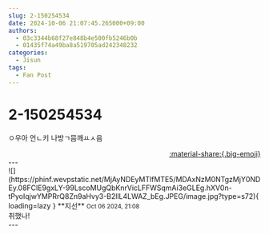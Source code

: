 ```yaml
---
slug: 2-150254534
date: 2024-10-06 21:07:45.265000+09:00
authors:
  - 03c3344b68f27e848b4e500fb5246b0b
  - 01435f74a49ba8a519705ad242348232
categories:
  - Jisun
tags:
  - Fan Post
---
```


# 2-150254534

<div class="post-container" markdown="1">
<div class="content-container md-sidebar__scrollwrap" markdown="1">

ㅇ우아 언ㄴ키 나방ㄱ믐깨ㅛㅅ음

</div>
</div>

<div style="text-align: right;" markdown="1">
<a href="https://weverse.io/fromis9/fanpost/2-150254534" style="text-align: right;">:material-share:{.big-emoji}</a>
</div>
---

<div class="comments-container md-sidebar__scrollwrap" markdown="1">
<div class="comment" markdown="1">
<div class='id-container' markdown="1">
![](https://phinf.wevpstatic.net/MjAyNDEyMTlfMTE5/MDAxNzM0NTgzMjY0NDEy.08FClE9gxLY-99LscoMUgQbKnrVicLFFWSqmAi3eGLEg.hXV0n-tPyoIqjwYMPRrQ8Zn9aHvy3-B2llL4LWAZ_bEg.JPEG/image.jpg?type=s72){ loading=lazy }
**<span class="artist">지선</span>** <small>Oct 06 2024, 21:08</small><br>
</div>
<div class='comment-body' markdown="1">
취했나!
</div>
</div>
</div>
---
